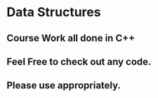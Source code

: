 # Data Structures

## Course Work all done in C++

## Feel Free to check out any code.
## Please use appropriately.

